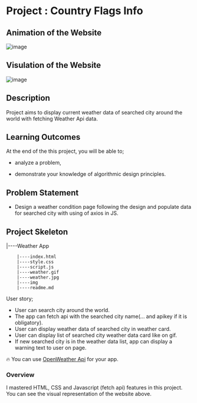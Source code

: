 # Project : Country Flags Info

## Animation of the Website

![image](./flag.gif)

## Visulation of the Website

![image](./flag.jpg)

## Description

Project aims to display current weather data of searched city around the world with fetching Weather Api data.

## Learning Outcomes

At the end of the this project, you will be able to;

- analyze a problem,

- demonstrate your knowledge of algorithmic design principles.

## Problem Statement

- Design a weather condition page following the design and populate data for searched city with using of axios in JS.

## Project Skeleton

|----Weather App

        |----index.html
        |----style.css
        |----script.js
        |----weather.gif
        |----weather.jpg
        |----img
        |----readme.md

User story;

- User can search city around the world.
- The app can fetch api with the searched city name(... and apikey if it is obligatory).
- User can display weather data of searched city in weather card.
- User can display list of searched city weather data card like on gif.
- If new searched city is in the weather data list, app can display a warning text to user on page.

🔥 You can use [OpenWeather Api](https://openweathermap.org/) for your app.

### Overview

I mastered HTML, CSS and Javascript (fetch api) features in this project. You can see the visual representation of the website above.
